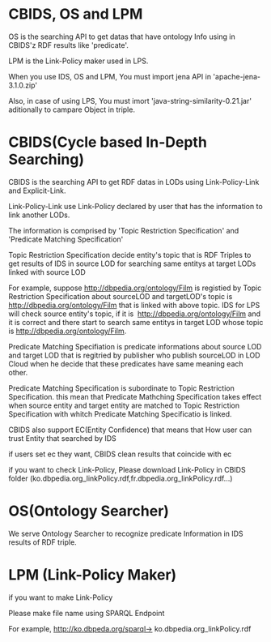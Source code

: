 # CBIDS, OS and LPM


OS is the searching API to get datas that have ontology Info using in CBIDS'z RDF results like 'predicate'.

LPM is the Link-Policy maker used in LPS.


When you use IDS, OS and LPM,
You must import jena API in 'apache-jena-3.1.0.zip'

Also, in case of using LPS, You must imort 'java-string-similarity-0.21.jar' aditionally to campare Object in triple.





# CBIDS(Cycle based In-Depth Searching)
CBIDS is the searching API to get RDF datas in LODs using Link-Policy-Link and Explicit-Link.

Link-Policy-Link use Link-Policy declared by user that has the information to link another LODs.

The information is comprised by 'Topic Restriction Specification' and 'Predicate Matching Specification'

Topic Restriction Specification decide entity's topic that is RDF Triples to get results of IDS in source LOD for searching same entitys at target LODs linked with source LOD



For example, suppose  <http://dbpedia.org/ontology/Film> is registied by Topic Restriction Specification about sourceLOD and targetLOD's topic is <http://dbpedia.org/ontology/Film> that is linked with above topic.
IDS for LPS will check source entity's topic, if it is  <http://dbpedia.org/ontology/Film> and it is correct and there start to search same entitys in target LOD whose topic is <http://dbpedia.org/ontology/Film>.

Predicate Matching Specifiation is predicate informations about source LOD and target LOD that is regitried by publisher who publish sourceLOD in LOD Cloud when he decide that these predicates have same meaning each other.

Predicate Matching Specification is subordinate to Topic Restriction Specification.
this mean that Predicate Mathching Specification takes effect when source entity and target entity are matched to Topic Restriction Specification with whitch Predicate Matching Specificatio is linked.

CBIDS also support EC(Entity Confidence) that means that How user can trust Entity that searched by IDS

if users set ec they want, CBIDS clean results that  coincide with ec

if you want to check Link-Policy, Please download Link-Policy in CBIDS folder (ko.dbpedia.org_linkPolicy.rdf,fr.dbpedia.org_linkPolicy.rdf...)

# OS(Ontology Searcher)

We serve Ontology Searcher to recognize predicate Information in IDS results of RDF triple.



# LPM (Link-Policy Maker)

if you want to make Link-Policy

Please make file name  using SPARQL Endpoint

For example,
http://ko.dbpeda.org/sparql-> ko.dbpedia.org_linkPolicy.rdf
